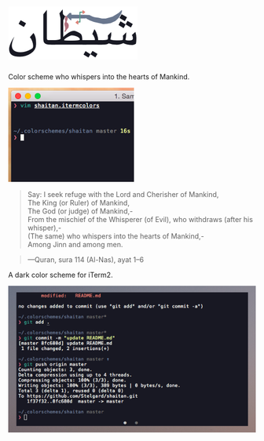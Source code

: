 # ![alt tag](https://github.com/Stelgard/shaitan/blob/master/logo.png)
Color scheme who whispers into the hearts of Mankind.

![alt tag](https://github.com/Stelgard/shaitan/blob/master/preview.png)

> Say: I seek refuge with the Lord and Cherisher of Mankind,  
> The King (or Ruler) of Mankind,  
> The God (or judge) of Mankind,-  
> From the mischief of the Whisperer (of Evil), who withdraws (after his
whisper),-  
> (The same) who whispers into the hearts of Mankind,-  
> Among Jinn and among men.  

> —Quran, sura 114 (Al-Nas), ayat 1–6

A dark color scheme for iTerm2.

![alt tag](https://github.com/Stelgard/shaitan/blob/master/preview%202.png)
